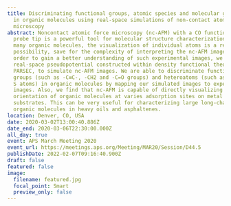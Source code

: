 ```yaml
---
title: Discriminating functional groups, atomic species and molecular geometries
  in organic molecules using real-space simulations of non-contact atomic force
  microscopy
abstract: Noncontact atomic force microscopy (nc-AFM) with a CO functionalized
  probe tip is a powerful tool for molecular structure characterizations. In
  many organic molecules, the visualization of individual atoms is a real
  possibility, save for the complexity of interpreting the nc-AFM images. In
  order to gain a better understanding of such experimental images, we employ a
  real-space pseudopotential constructed within density functional theory code,
  PARSEC, to simulate nc-AFM images. We are able to discriminate functional
  groups (such as -C≡C-, -CH2 and -C=O groups) and heteroatoms (such as O, N and
  S atoms) in organic molecules by mapping our simulated images to experimental
  images. Also, we find that nc-AFM is capable of directly visualizing the
  orientation of organic molecules at varies adsorption sites on metal
  substrates. This can be very useful for characterizing large long-chain
  organic molecules in heavy oils and asphaltenes.
location: Denver, CO, USA
date: 2020-03-02T13:00:40.886Z
date_end: 2020-03-06T22:30:00.000Z
all_day: true
event: APS March Meeting 2020
event_url: https://meetings.aps.org/Meeting/MAR20/Session/D44.5
publishDate: 2022-02-07T09:16:40.900Z
draft: false
featured: false
image:
  filename: featured.jpg
  focal_point: Smart
  preview_only: false
---
```

